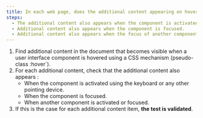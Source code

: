 ```yaml
---
title: In each web page, does the additional content appearing on hovering over a [user interface component](#composant-d-interface) via CSS styles respect one of these conditions if necessary?
steps:
  - The additional content also appears when the component is activated via the keyboard and any pointing device.
  - Additional content also appears when the component is focused.
  - Additional content also appears when the focus of another component is activated or focused.
---
```


1. Find additional content in the document that becomes visible when a user interface component is hovered using a CSS mechanism (pseudo-class :hover`).
2. For each additional content, check that the additional content also appears :
   - When the component is activated using the keyboard or any other pointing device.
   - When the component is focused.
   - When another component is activated or focused.
3. If this is the case for each additional content item, **the test is validated**.
